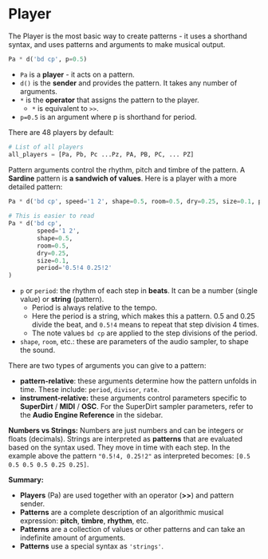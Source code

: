 # Player

The Player is the most basic way to create patterns - it uses a shorthand syntax, and uses patterns and arguments to make musical output.

```python
Pa * d('bd cp', p=0.5)
```
- `Pa` is a **player** - it acts on a pattern.
- `d()` is the **sender** and provides the pattern. It takes any number of arguments.
- `*` is the **operator** that assigns the pattern to the player.
  - `*` is equivalent to `>>`.
- `p=0.5` is an argument where p is shorthand for period.

There are 48 players by default:

```python
# List of all players
all_players = [Pa, Pb, Pc ...Pz, PA, PB, PC, ... PZ]
```

Pattern arguments control the rhythm, pitch and timbre of the pattern. A **Sardine** pattern is **a sandwich of values**. Here is a player with a more detailed pattern:

```python
Pa * d('bd cp', speed='1 2', shape=0.5, room=0.5, dry=0.25, size=0.1, p='0.5!4  0.25!2')
    
# This is easier to read
Pa * d('bd cp',
        speed='1 2',
        shape=0.5,
        room=0.5,
        dry=0.25,
        size=0.1,
        period='0.5!4 0.25!2'
)
```

-   `p` or `period`: the rhythm of each step in **beats**. It can be a number (single value) or **string** (pattern).
    -   Period is always relative to the tempo.
    -   Here the period is a string, which makes this a pattern. 0.5 and 0.25 divide the beat, and `0.5!4` means to repeat that step division 4 times.
    -   The note values `bd cp` are applied to the step divisions of the period.
-   `shape`, `room`, etc.: these are parameters of the audio sampler, to shape the sound.

There are two types of arguments you can give to a pattern:

- **pattern-relative**: these arguments determine how the pattern unfolds in time. These include: `period`, `divisor`, `rate`.
- **instrument-relative:** these arguments control parameters specific to **SuperDirt** / **MIDI** / **OSC**. For the SuperDirt sampler parameters, refer to the **Audio Engine Reference** in the sidebar.

**Numbers vs Strings:** Numbers are just numbers and can be integers or floats (decimals). Strings are interpreted as **patterns** that are evaluated based on the syntax used. They move in time with each step. In the example above the pattern `"0.5!4, 0.25!2"` as interpreted becomes: `[0.5 0.5 0.5 0.5 0.25 0.25]`.

**Summary:**

-   **Players** (Pa) are used together with an operator (**>>**) and pattern sender.
-   **Patterns** are a complete description of an algorithmic musical expression: **pitch**, **timbre**, **rhythm**, etc.
-   **Patterns** are a collection of values or other patterns and can take an indefinite amount of arguments.
-   **Patterns** use a special syntax as `'strings'`.

